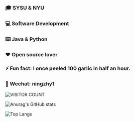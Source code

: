 ### 🎓 SYSU & NYU


### 💻 Software Development


### ⌨️ Java & Python


### ❤️ Open source lover


### ⚡ Fun fact: I once peeled 100 garlic in half an hour.


### 👬 Wechat: ningzhy1

![VISITOR COUNT](https://visitor-badge.glitch.me/badge?page_id=ningzhy3.ningzhy3)

![Anurag's GitHub stats](https://github-readme-stats.vercel.app/api?username=ningzhy3)

![Top Langs](https://github-readme-stats.vercel.app/api/top-langs/?username=ningzhy3&layout=compact&langs_count=6)


